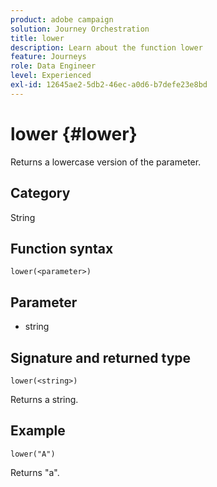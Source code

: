```yaml
---
product: adobe campaign
solution: Journey Orchestration
title: lower
description: Learn about the function lower
feature: Journeys
role: Data Engineer
level: Experienced
exl-id: 12645ae2-5db2-46ec-a0d6-b7defe23e8bd
---
```

# lower {#lower}

Returns a lowercase version of the parameter.

## Category

String

## Function syntax

`lower(<parameter>)`

## Parameter

* string

## Signature and returned type

`lower(<string>)`

Returns a string.

## Example

`lower("A")`

Returns "a".
